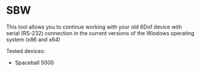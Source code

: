 # SBW
This tool allows you to continue working with your old 6Dof device with serial (RS-232) connection in the current versions of the Windows operating system (x86 and x64)

Tested devices:

- Spaceball 5000
